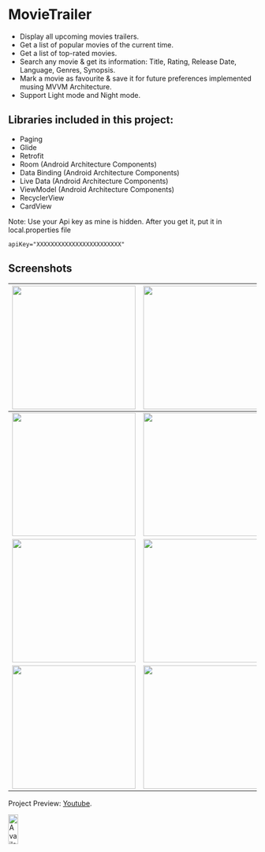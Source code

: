 # MovieTrailer
- Display all upcoming movies trailers. 
- Get a list of popular movies of the current time.
- Get a list of top-rated movies.
- Search any movie & get its information: Title, Rating, Release Date, Language, Genres, Synopsis.
- Mark a movie as favourite & save it for future preferences implemented musing MVVM Architecture.
- Support Light mode and Night mode.

## Libraries included in this project:
- Paging
- Glide
- Retrofit
- Room (Android Architecture Components)
- Data Binding (Android Architecture Components)
- Live Data (Android Architecture Components)
- ViewModel (Android Architecture Components)
- RecyclerView
- CardView

Note: Use your Api key as mine is hidden. After you get it, put it in local.properties file 

`apiKey="XXXXXXXXXXXXXXXXXXXXXXXX"`

## Screenshots
| <img src="https://i.imgur.com/YAciZM8.jpg" width="250">  | <img src="https://i.imgur.com/iIhUugh.jpg" width="250"> | <img src="https://i.imgur.com/YfzcEnr.jpg" width="250">   
| ------------- | ------------- | ------------- |
| <img src="https://i.imgur.com/zsb0IpC.jpg" width="250">  | <img src="https://i.imgur.com/UGqTASh.jpg" width="250"> | <img src="https://i.imgur.com/4pe1MSj.jpg" width="250"> 
| <img src="https://i.imgur.com/olEQaEl.jpg" width="250">  | <img src="https://i.imgur.com/iLdWpae.jpg" width="250"> | <img src="https://i.imgur.com/qNiQlBD.jpg" width="250"> 
| <img src="https://i.imgur.com/BNSRFe7.jpg" width="250">  | <img src="https://i.imgur.com/QtF21fJ.jpg" width="250"> | <img src="https://i.imgur.com/jpPdSeJ.jpg" width="250"> 
 
Project Preview: [Youtube](https://youtu.be/jhYmx7ytBs0).

<a href="https://galaxy.store/trailers"><img src="https://img.samsungapps.com/seller/images/badges/galaxyStore/png_big/GalaxyStore_English.png?ver=1599637432000" alt="Available on Samsung Galaxy Store" width="20%" height="60"></a>
